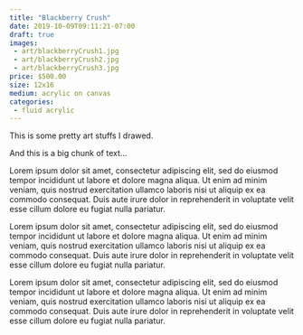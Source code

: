 ```yaml
---
title: "Blackberry Crush"
date: 2019-10-09T09:11:21-07:00
draft: true
images:
 - art/blackberryCrush1.jpg
 - art/blackberryCrush2.jpg
 - art/blackberryCrush3.jpg
price: $500.00
size: 12x16
medium: acrylic on canvas
categories:
 - fluid acrylic
---
```

This is some pretty art stuffs I drawed.

And this is a big chunk of text...

Lorem ipsum dolor sit amet, consectetur adipiscing elit, sed do eiusmod tempor incididunt ut labore et dolore magna aliqua. Ut enim ad minim veniam, quis nostrud exercitation ullamco laboris nisi ut aliquip ex ea commodo consequat. Duis aute irure dolor in reprehenderit in voluptate velit esse cillum dolore eu fugiat nulla pariatur.


Lorem ipsum dolor sit amet, consectetur adipiscing elit, sed do eiusmod tempor incididunt ut labore et dolore magna aliqua. Ut enim ad minim veniam, quis nostrud exercitation ullamco laboris nisi ut aliquip ex ea commodo consequat. Duis aute irure dolor in reprehenderit in voluptate velit esse cillum dolore eu fugiat nulla pariatur.


Lorem ipsum dolor sit amet, consectetur adipiscing elit, sed do eiusmod tempor incididunt ut labore et dolore magna aliqua. Ut enim ad minim veniam, quis nostrud exercitation ullamco laboris nisi ut aliquip ex ea commodo consequat. Duis aute irure dolor in reprehenderit in voluptate velit esse cillum dolore eu fugiat nulla pariatur.
